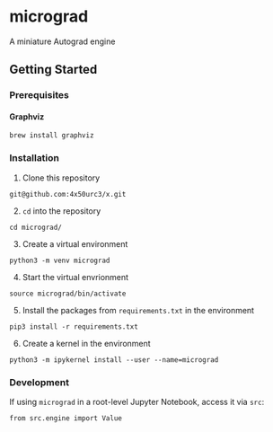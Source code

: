 # micrograd
A miniature Autograd engine

## Getting Started
### Prerequisites
#### Graphviz
```
brew install graphviz
```

### Installation
1. Clone this repository
```
git@github.com:4x50urc3/x.git
```

2. `cd` into the repository
```
cd micrograd/
```

3. Create a virtual environment
```
python3 -m venv micrograd
```

4. Start the virtual envrionment
```
source micrograd/bin/activate
```

5. Install the packages from `requirements.txt` in the environment
```
pip3 install -r requirements.txt
```

6. Create a kernel in the environment
```
python3 -m ipykernel install --user --name=micrograd
```

### Development
If using `micrograd` in a root-level Jupyter Notebook, access it via `src`:
```
from src.engine import Value
```

